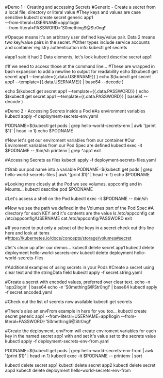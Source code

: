 #Demo 1 - Creating and accessing Secrets
#Generic - Create a secret from a local file, directory or literal value
#They keys and values are case sensitive
kubectl create secret generic app1 \
    --from-literal=USERNAME=app1login \
    --from-literal=PASSWORD='S0methingS@Str0ng!'


#Opaque means it's an arbitrary user defined key/value pair. Data 2 means two key/value pairs in the secret.
#Other types include service accounts and container registry authentication info
kubectl get secrets


#app1 said it had 2 Data elements, let's look
kubectl describe secret app1


#If we need to access those at the command line...
#These are wrapped in bash expansion to add a newline to output for readability
echo $(kubectl get secret app1 --template={{.data.USERNAME}} )
echo $(kubectl get secret app1 --template={{.data.USERNAME}} | base64 --decode )

echo $(kubectl get secret app1 --template={{.data.PASSWORD}} )
echo $(kubectl get secret app1 --template={{.data.PASSWORD}} | base64 --decode )




#Demo 2 - Accessing Secrets inside a Pod
#As environment variables
kubectl apply -f deployment-secrets-env.yaml


PODNAME=$(kubectl get pods | grep hello-world-secrets-env | awk '{print $1}' | head -n 1)
echo $PODNAME


#Now let's get our enviroment variables from our container
#Our Enviroment variables from our Pod Spec are defined
kubectl exec -it $PODNAME -- /bin/sh
printenv | grep ^app1
exit


#Accessing Secrets as files
kubectl apply -f deployment-secrets-files.yaml


#Grab our pod name into a variable
PODNAME=$(kubectl get pods | grep hello-world-secrets-files | awk '{print $1}' | head -n 1)
echo $PODNAME


#Looking more closely at the Pod we see volumes, appconfig and in Mounts...
kubectl describe pod $PODNAME


#Let's access a shell on the Pod
kubectl exec -it $PODNAME -- /bin/sh


#Now we see the path we defined in the Volumes part of the Pod Spec
#A directory for each KEY and it's contents are the value
ls /etc/appconfig
cat /etc/appconfig/USERNAME
cat /etc/appconfig/PASSWORD
exit


#If you need to put only a subset of the keys in a secret check out this line here and look at items
#https://kubernetes.io/docs/concepts/storage/volumes#secret


#let's clean up after our demos...
kubectl delete secret app1
kubectl delete deployment hello-world-secrets-env
kubectl delete deployment hello-world-secrets-files




#Additional examples of using secrets in your Pods
#Create a secret using clear text and the stringData field
kubectl apply -f secret.string.yaml


#Create a secret with encoded values, preferred over clear text.
echo -n 'app2login' | base64
echo -n 'S0methingS@Str0ng!' | base64
kubectl apply -f secret.encoded.yaml


#Check out the list of secrets now available 
kubectl get secrets


#There's also an envFrom example in here for you too...
kubectl create secret generic app1 --from-literal=USERNAME=app1login --from-literal=PASSWORD='S0methingS@Str0ng!'


#Create the deployment, envFrom will create  enviroment variables for each key in the named secret app1 with and set it's value set to the secrets value
kubectl apply -f deployment-secrets-env-from.yaml

PODNAME=$(kubectl get pods | grep hello-world-secrets-env-from | awk '{print $1}' | head -n 1)
kubectl exec -it $PODNAME -- printenv | sort


kubectl delete secret app1
kubectl delete secret app2
kubectl delete secret app3
kubectl delete deployment hello-world-secrets-env-from
